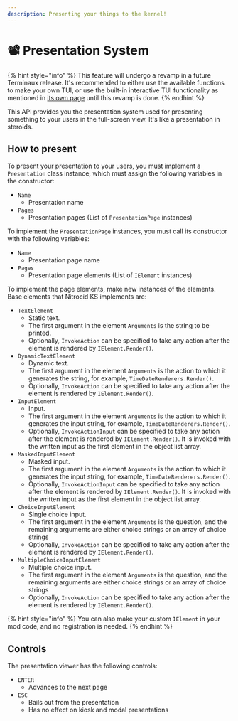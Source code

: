 ```yaml
---
description: Presenting your things to the kernel!
---
```


# 📽️ Presentation System

{% hint style="info" %}
This feature will undergo a revamp in a future Terminaux release. It's recommended to either use the available functions to make your own TUI, or use the built-in interactive TUI functionality as mentioned in [its own page](interactive-tui.md) until this revamp is done.
{% endhint %}

This API provides you the presentation system used for presenting something to your users in the full-screen view. It's like a presentation in steroids.

## How to present

To present your presentation to your users, you must implement a `Presentation` class instance, which must assign the following variables in the constructor:

* `Name`
  * Presentation name
* `Pages`
  * Presentation pages (List of `PresentationPage` instances)

To implement the `PresentationPage` instances, you must call its constructor with the following variables:

* `Name`
  * Presentation page name
* `Pages`
  * Presentation page elements (List of `IElement` instances)

To implement the page elements, make new instances of the elements. Base elements that Nitrocid KS implements are:

* `TextElement`
  * Static text.
  * The first argument in the element `Arguments` is the string to be printed.
  * Optionally, `InvokeAction` can be specified to take any action after the element is rendered by `IElement.Render()`.
* `DynamicTextElement`
  * Dynamic text.
  * The first argument in the element `Arguments` is the action to which it generates the string, for example, `TimeDateRenderers.Render()`.
  * Optionally, `InvokeAction` can be specified to take any action after the element is rendered by `IElement.Render()`.
* `InputElement`
  * Input.
  * The first argument in the element `Arguments` is the action to which it generates the input string, for example, `TimeDateRenderers.Render()`.
  * Optionally, `InvokeActionInput` can be specified to take any action after the element is rendered by `IElement.Render()`. It is invoked with the written input as the first element in the object list array.
* `MaskedInputElement`
  * Masked input.
  * The first argument in the element `Arguments` is the action to which it generates the input string, for example, `TimeDateRenderers.Render()`.
  * Optionally, `InvokeActionInput` can be specified to take any action after the element is rendered by `IElement.Render()`. It is invoked with the written input as the first element in the object list array.
* `ChoiceInputElement`
  * Single choice input.
  * The first argument in the element `Arguments` is the question, and the remaining arguments are either choice strings or an array of choice strings
  * Optionally, `InvokeAction` can be specified to take any action after the element is rendered by `IElement.Render()`.
* `MultipleChoiceInputElement`
  * Multiple choice input.
  * The first argument in the element `Arguments` is the question, and the remaining arguments are either choice strings or an array of choice strings
  * Optionally, `InvokeAction` can be specified to take any action after the element is rendered by `IElement.Render()`.

{% hint style="info" %}
You can also make your custom `IElement` in your mod code, and no registration is needed.
{% endhint %}

## Controls

The presentation viewer has the following controls:

* `ENTER`
  * Advances to the next page
* `ESC`
  * Bails out from the presentation
  * Has no effect on kiosk and modal presentations
